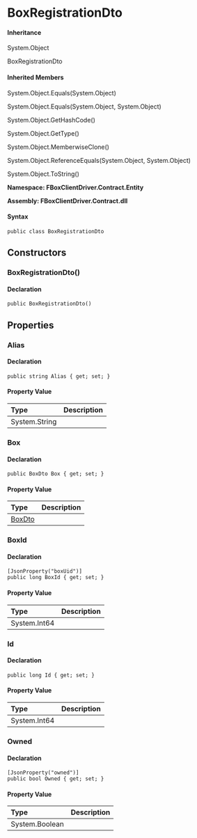 # BoxRegistrationDto

#### Inheritance

System.Object

BoxRegistrationDto

#### Inherited Members

System.Object.Equals\(System.Object\)

System.Object.Equals\(System.Object, System.Object\)

System.Object.GetHashCode\(\)

System.Object.GetType\(\)

System.Object.MemberwiseClone\(\)

System.Object.ReferenceEquals\(System.Object, System.Object\)

System.Object.ToString\(\)

**Namespace: FBoxClientDriver.Contract.Entity**

**Assembly: FBoxClientDriver.Contract.dll**

#### Syntax <a id="FBoxClientDriver_Contract_Entity_BoxRegistrationDto_syntax"></a>

```text
public class BoxRegistrationDto
```

## Constructors <a id="constructors"></a>

### BoxRegistrationDto\(\) <a id="FBoxClientDriver_Contract_Entity_BoxRegistrationDto__ctor"></a>

#### Declaration

```text
public BoxRegistrationDto()
```

## Properties <a id="properties"></a>

### Alias <a id="FBoxClientDriver_Contract_Entity_BoxRegistrationDto_Alias"></a>

#### Declaration

```text
public string Alias { get; set; }
```

#### Property Value

| Type | Description |
| :--- | :--- |
| System.String |  |

### Box <a id="FBoxClientDriver_Contract_Entity_BoxRegistrationDto_Box"></a>

#### Declaration

```text
public BoxDto Box { get; set; }
```

#### Property Value

| Type | Description |
| :--- | :--- |
| [BoxDto](https://docs.flexem.net/fbox/zh-cn/sdk/FBoxClientDriver.Contract.Entity.BoxDto.html) |  |

### BoxId <a id="FBoxClientDriver_Contract_Entity_BoxRegistrationDto_BoxId"></a>

#### Declaration

```text
[JsonProperty("boxUid")]
public long BoxId { get; set; }
```

#### Property Value

| Type | Description |
| :--- | :--- |
| System.Int64 |  |

### Id <a id="FBoxClientDriver_Contract_Entity_BoxRegistrationDto_Id"></a>

#### Declaration

```text
public long Id { get; set; }
```

#### Property Value

| Type | Description |
| :--- | :--- |
| System.Int64 |  |

### Owned <a id="FBoxClientDriver_Contract_Entity_BoxRegistrationDto_Owned"></a>

#### Declaration

```text
[JsonProperty("owned")]
public bool Owned { get; set; }
```

#### Property Value

| Type | Description |
| :--- | :--- |
| System.Boolean |  |

